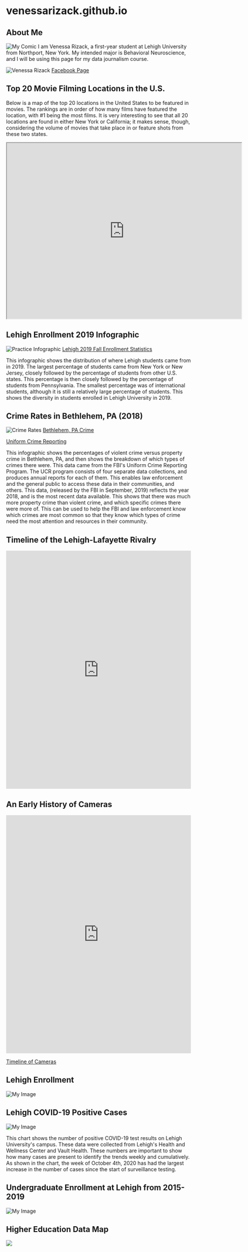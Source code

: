 # venessarizack.github.io

## About Me
![My Comic](https://github.com/venessarizack/venessarizack.github.io/blob/master/Screen%20Shot%202020-12-01%20at%202.05.40%20PM.png?raw=true)
I am Venessa Rizack, a first-year student at Lehigh University from Northport, New York. 
My intended major is Behavioral Neuroscience, and I will be using this page for my data journalism course.

![Venessa Rizack](https://github.com/venessarizack/venessarizack.github.io/blob/master/IMG_4676.JPG?raw=true)
[Facebook Page](https://www.facebook.com/venessa.rizack)

## Top 20 Movie Filming Locations in the U.S.
Below is a map of the top 20 locations in the United States to be featured in movies. The rankings are in order of how many films have featured the location, with #1 being the most films. It is very interesting to see that all 20 locations are found in either New York or California; it makes sense, though, considering the volume of movies that take place in or feature shots from these two states.
<iframe src="https://www.google.com/maps/d/embed?mid=1ibMNLvVstoz_JzupCiEPHPCB6wlpqKIF" width="640" height="480"></iframe>

## Lehigh Enrollment 2019 Infographic
![Practice Infographic](https://github.com/venessarizack/venessarizack.github.io/blob/master/Add%20a%20subheading%20(1).png?raw=true)
[Lehigh 2019 Fall Enrollment Statistics](https://oirsa.lehigh.edu/sites/oirsa.lehigh.edu/files/LUprofile_2019.pdf)

This infographic shows the distribution of where Lehigh students came from in 2019. The largest percentage of students came from New York or New Jersey, closely followed by the percentage of students from other U.S. states. This percentage is then closely followed by the percentage of students from Pennsylvania. The smallest percentage was of international students, although it is still a relatively large percentage of students. This shows the diversity in students enrolled in Lehigh University in 2019.

## Crime Rates in Bethlehem, PA (2018)
![Crime Rates](https://github.com/venessarizack/venessarizack.github.io/blob/master/Crime%20Rates%20in%20Bethlehem-5.png?raw=true)
[Bethlehem, PA Crime](https://www.areavibes.com/bethlehem-pa/crime/)

[Uniform Crime Reporting](https://www.fbi.gov/services/cjis/ucr)

This infographic shows the percentages of violent crime versus property crime in Bethlehem, PA, and then shows the breakdown of which types of crimes there were. This data came from the FBI's Uniform Crime Reporting Program. The UCR program consists of four separate data collections, and produces annual reports for each of them. This enables law enforcement and the general public to access these data in their communities, and others. This data, (released by the FBI in September, 2019) reflects the year 2018, and is the most recent data available. This shows that there was much more property crime than violent crime, and which specific crimes there were more of. This can be used to help the FBI and law enforcement know which crimes are most common so that they know which types of crime need the most attention and resources in their community.

## Timeline of the Lehigh-Lafayette Rivalry

<iframe src='https://cdn.knightlab.com/libs/timeline3/latest/embed/index.html?source=1Eda1hl-wMHYe8Ye35qdGe-xUxFLbUSKM_HPmPMcEnjQ&font=Default&lang=en&initial_zoom=2&height=650' width='100%' height='650' webkitallowfullscreen mozallowfullscreen allowfullscreen frameborder='0'></iframe>

## An Early History of Cameras

<iframe src='https://cdn.knightlab.com/libs/timeline3/latest/embed/index.html?source=11-bNXNO3Afo_pQ1_vkw7xJPtKsUb_gm6M-NsHjURHnI&font=Default&lang=en&initial_zoom=2&height=650' width='100%' height='650' webkitallowfullscreen mozallowfullscreen allowfullscreen frameborder='0'></iframe>

[Timeline of Cameras](https://cdn.knightlab.com/libs/timeline3/latest/embed/index.html?source=11-bNXNO3Afo_pQ1_vkw7xJPtKsUb_gm6M-NsHjURHnI&font=Default&lang=en&initial_zoom=2&height=650)

## Lehigh Enrollment

![My Image](https://github.com/venessarizack/venessarizack.github.io/blob/master/Lehigh_University_2019_Percent_College_Enrollment_%25_Enrollment_chartbuilder.png?raw=true)

## Lehigh COVID-19 Positive Cases

![My Image](https://github.com/venessarizack/venessarizack.github.io/blob/master/Lehigh_University_COVID-19_Testing_by_Week_Positive_Results_Cumulative_Positive_Results_chartbuilder.png?raw=true)

This chart shows the number of positive COVID-19 test results on Lehigh University's campus. These data were collected from Lehigh's Health and Wellness Center and Vault Health. These numbers are important to show how many cases are present to identify the trends weekly and cumulatively. As shown in the chart, the week of October 4th, 2020 has had the largest increase in the number of cases since the start of surveillance testing.

## Undergraduate Enrollment at Lehigh from 2015-2019

![My Image](https://github.com/venessarizack/venessarizack.github.io/blob/dfd3175bdab12960fd6dcceb5ddf70aad1b9bad9/Undergraduate_Enrollment_at_Lehigh_from_2015-2019_Arts_&_Sciences_Business_Engineering_chartbuilder-2.png?raw=true)

## Higher Education Data Map

<div class='tableauPlaceholder' id='viz1604607405001' style='position: relative'><noscript><a href='#'><img alt=' ' src='https:&#47;&#47;public.tableau.com&#47;static&#47;images&#47;5F&#47;5F2KW937H&#47;1_rss.png' style='border: none' /></a></noscript><object class='tableauViz' style='display:none;'><param name='host_url' value='https%3A%2F%2Fpublic.tableau.com%2F' /> <param name='embed_code_version' value='3' /> <param name='path' value='shared&#47;5F2KW937H' /> <param name='toolbar' value='yes' /><param name='static_image' value='https:&#47;&#47;public.tableau.com&#47;static&#47;images&#47;5F&#47;5F2KW937H&#47;1.png' /> <param name='animate_transition' value='yes' /><param name='display_static_image' value='yes' /><param name='display_spinner' value='yes' /><param name='display_overlay' value='yes' /><param name='display_count' value='yes' /><param name='language' value='en' /><param name='filter' value='publish=yes' /></object></div> <script type='text/javascript'>                    var divElement = document.getElementById('viz1604607405001'); var vizElement = divElement.getElementsByTagName('object')[0]; vizElement.style.width='1016px';vizElement.style.height='991px'; var scriptElement = document.createElement('script'); scriptElement.src = 'https://public.tableau.com/javascripts/api/viz_v1.js'; vizElement.parentNode.insertBefore(scriptElement, vizElement); </script>
